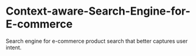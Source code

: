 # Context-aware-Search-Engine-for-E-commerce
Search engine for e-commerce product search that better captures user intent.
